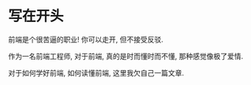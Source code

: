 # 写在开头



前端是个很苦逼的职业!  你可以走开, 但不接受反驳. 

作为一名前端工程师, 对于前端, 真的是时而懂时而不懂, 那种感觉像极了爱情.





对于如何学好前端, 如何读懂前端, 这里我欠自己一篇文章.



